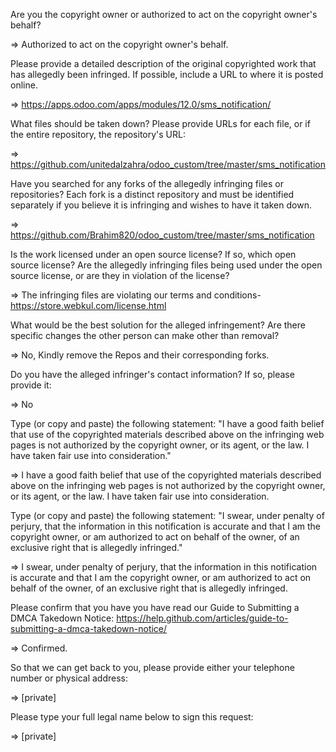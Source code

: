 Are you the copyright owner or authorized to act on the copyright owner's behalf?  

=> Authorized to act on the copyright owner's behalf.  

Please provide a detailed description of the original copyrighted work that has allegedly been infringed. If possible, include a URL to where it is posted online.  

=> https://apps.odoo.com/apps/modules/12.0/sms_notification/  

What files should be taken down? Please provide URLs for each file, or if the entire repository, the repository's URL:  

=> https://github.com/unitedalzahra/odoo_custom/tree/master/sms_notification  

Have you searched for any forks of the allegedly infringing files or repositories? Each fork is a distinct repository and must be identified separately if you believe it is infringing and wishes to have it taken down.  

=> https://github.com/Brahim820/odoo_custom/tree/master/sms_notification  

Is the work licensed under an open source license? If so, which open source license? Are the allegedly infringing files being used under the open source license, or are they in violation of the license?  

=> The infringing files are violating our terms and conditions- https://store.webkul.com/license.html  

What would be the best solution for the alleged infringement? Are there specific changes the other person can make other than removal?  

=> No, Kindly remove the Repos and their corresponding forks.  

Do you have the alleged infringer's contact information? If so, please provide it:  

=> No  

Type (or copy and paste) the following statement: "I have a good faith belief that use of the copyrighted materials described above on the infringing web pages is not authorized by the copyright owner, or its agent, or the law. I have taken fair use into consideration."  

=> I have a good faith belief that use of the copyrighted materials described above on the infringing web pages is not authorized by the copyright owner, or its agent, or the law. I have taken fair use into consideration.  

Type (or copy and paste) the following statement: "I swear, under penalty of perjury, that the information in this notification is accurate and that I am the copyright owner, or am authorized to act on behalf of the owner, of an exclusive right that is allegedly infringed."  

=> I swear, under penalty of perjury, that the information in this notification is accurate and that I am the copyright owner, or am authorized to act on behalf of the owner, of an exclusive right that is allegedly infringed.  

Please confirm that you have you have read our Guide to Submitting a DMCA Takedown Notice: https://help.github.com/articles/guide-to-submitting-a-dmca-takedown-notice/  

=> Confirmed.  

So that we can get back to you, please provide either your telephone number or physical address:  

=> [private]  

Please type your full legal name below to sign this request:  

=> [private]
